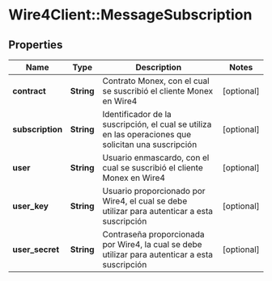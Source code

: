 # Wire4Client::MessageSubscription

## Properties
Name | Type | Description | Notes
------------ | ------------- | ------------- | -------------
**contract** | **String** | Contrato Monex, con el cual se suscribió el cliente Monex en Wire4 | [optional] 
**subscription** | **String** | Identificador de la suscripción, el cual se utiliza en las operaciones que solicitan una suscripción | [optional] 
**user** | **String** | Usuario enmascardo, con el cual se suscribió el cliente Monex en Wire4 | [optional] 
**user_key** | **String** | Usuario proporcionado por Wire4, el cual se debe utilizar para autenticar a esta suscripción | [optional] 
**user_secret** | **String** | Contraseña proporcionada por Wire4, la cual se debe utilizar para autenticar a esta suscripción | [optional] 


